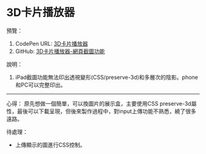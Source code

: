 # 3D卡片播放器

預覽：

1. CodePen URL: [3D卡片播放器](https://codepen.io/april808/pen/mdKeqRB)
1. GitHub: [3D卡片播放器-網頁截圖功能](https://april808.github.io/3d-card-player/demo1/dist/index.html)

說明：

1. iPad截圖功能無法印出透視變形(CSS/preserve-3d)和多層次的陰影。phone和PC可以完整印出。
---
心得：
原先想做一個簡單，可以換圖片的展示盒，主要使用CSS preserve-3d屬性，最後可以下載呈現，但後來製作過程中，對input上傳功能不熟悉，繞了很多遠路。

待處理：
- 上傳顯示的圖進行CSS控制。
